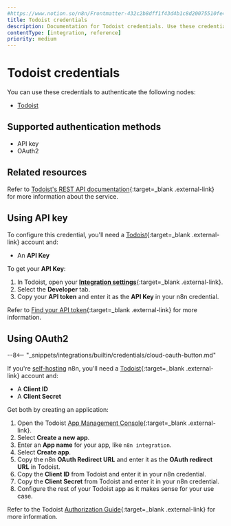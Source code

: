 ```yaml
---
#https://www.notion.so/n8n/Frontmatter-432c2b8dff1f43d4b1c8d20075510fe4
title: Todoist credentials
description: Documentation for Todoist credentials. Use these credentials to authenticate Todoist in n8n, a workflow automation platform.
contentType: [integration, reference]
priority: medium
---
```


# Todoist credentials

You can use these credentials to authenticate the following nodes:

- [Todoist](/integrations/builtin/app-nodes/n8n-nodes-base.todoist/)

## Supported authentication methods

- API key
- OAuth2

## Related resources

Refer to [Todoist's REST API documentation](https://developer.todoist.com/rest/v2/#overview){:target=_blank .external-link} for more information about the service.

## Using API key

To configure this credential, you'll need a [Todoist](https://todoist.com/){:target=_blank .external-link} account and:

- An **API Key**

To get your **API Key**:

1. In Todoist, open your [**Integration settings**](https://todoist.com/prefs/integrations){:target=_blank .external-link}.
2. Select the **Developer** tab.
3. Copy your **API token** and enter it as the **API Key** in your n8n credential.

Refer to [Find your API token](https://todoist.com/help/articles/find-your-api-token-Jpzx9IIlB){:target=_blank .external-link} for more information.

## Using OAuth2

--8<-- "_snippets/integrations/builtin/credentials/cloud-oauth-button.md"

If you're [self-hosting](/hosting/) n8n, you'll need a [Todoist](https://todoist.com/){:target=_blank .external-link} account and:

- A **Client ID**
- A **Client Secret**

Get both by creating an application:

1. Open the Todoist [App Management Console](https://developer.todoist.com/appconsole.html){:target=_blank .external-link}.
2. Select **Create a new app**.
3. Enter an **App name** for your app, like `n8n integration`.
4. Select **Create app**.
5. Copy the n8n **OAuth Redirect URL** and enter it as the **OAuth redirect URL** in Todoist.
6. Copy the **Client ID** from Todoist and enter it in your n8n credential.
7. Copy the **Client Secret** from Todoist and enter it in your n8n credential.
8. Configure the rest of your Todoist app as it makes sense for your use case.

Refer to the Todoist [Authorization Guide](https://developer.todoist.com/guides/#authorization){:target=_blank .external-link} for more information.

